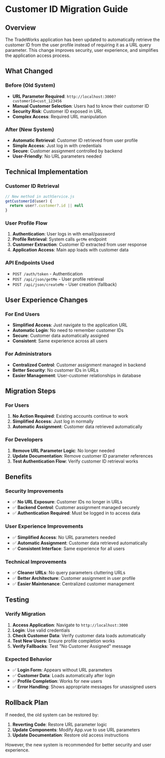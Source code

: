 # Customer ID Migration Guide

## Overview

The TradeWorks application has been updated to automatically retrieve the customer ID from the user profile instead of requiring it as a URL query parameter. This change improves security, user experience, and simplifies the application access process.

## What Changed

### Before (Old System)
- **URL Parameter Required**: `http://localhost:3000?customerId=cust_123456`
- **Manual Customer Selection**: Users had to know their customer ID
- **Security Risk**: Customer ID exposed in URL
- **Complex Access**: Required URL manipulation

### After (New System)
- **Automatic Retrieval**: Customer ID retrieved from user profile
- **Simple Access**: Just log in with credentials
- **Secure**: Customer assignment controlled by backend
- **User-Friendly**: No URL parameters needed

## Technical Implementation

### Customer ID Retrieval
```javascript
// New method in authService.js
getCustomerId(user) {
  return user?.customer?.id || null
}
```

### User Profile Flow
1. **Authentication**: User logs in with email/password
2. **Profile Retrieval**: System calls `getMe` endpoint
3. **Customer Extraction**: Customer ID extracted from user response
4. **Application Access**: Main app loads with customer data

### API Endpoints Used
- `POST /auth/token` - Authentication
- `POST /api/json/getMe` - User profile retrieval
- `POST /api/json/createMe` - User creation (fallback)

## User Experience Changes

### For End Users
- **Simplified Access**: Just navigate to the application URL
- **Automatic Login**: No need to remember customer IDs
- **Secure**: Customer data automatically assigned
- **Consistent**: Same experience across all users

### For Administrators
- **Centralized Control**: Customer assignment managed in backend
- **Better Security**: No customer IDs in URLs
- **Easier Management**: User-customer relationships in database

## Migration Steps

### For Users
1. **No Action Required**: Existing accounts continue to work
2. **Simplified Access**: Just log in normally
3. **Automatic Assignment**: Customer data retrieved automatically

### For Developers
1. **Remove URL Parameter Logic**: No longer needed
2. **Update Documentation**: Remove customer ID parameter references
3. **Test Authentication Flow**: Verify customer ID retrieval works

## Benefits

### Security Improvements
- ✅ **No URL Exposure**: Customer IDs no longer in URLs
- ✅ **Backend Control**: Customer assignment managed securely
- ✅ **Authentication Required**: Must be logged in to access data

### User Experience Improvements
- ✅ **Simplified Access**: No URL parameters needed
- ✅ **Automatic Assignment**: Customer data retrieved automatically
- ✅ **Consistent Interface**: Same experience for all users

### Technical Improvements
- ✅ **Cleaner URLs**: No query parameters cluttering URLs
- ✅ **Better Architecture**: Customer assignment in user profile
- ✅ **Easier Maintenance**: Centralized customer management

## Testing

### Verify Migration
1. **Access Application**: Navigate to `http://localhost:3000`
2. **Login**: Use valid credentials
3. **Check Customer Data**: Verify customer data loads automatically
4. **Test New Users**: Ensure profile completion works
5. **Verify Fallbacks**: Test "No Customer Assigned" message

### Expected Behavior
- ✅ **Login Form**: Appears without URL parameters
- ✅ **Customer Data**: Loads automatically after login
- ✅ **Profile Completion**: Works for new users
- ✅ **Error Handling**: Shows appropriate messages for unassigned users

## Rollback Plan

If needed, the old system can be restored by:
1. **Reverting Code**: Restore URL parameter logic
2. **Update Components**: Modify App.vue to use URL parameters
3. **Update Documentation**: Restore old access instructions

However, the new system is recommended for better security and user experience.
